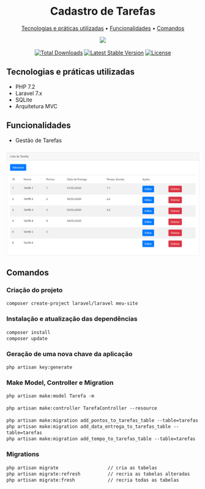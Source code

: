 <h1 align="center">
  Cadastro de Tarefas
</h1>
<p align="center">
  <a href="#tecnologias-e-práticas-utilizadas">Tecnologias e práticas utilizadas</a> •
  <a href="#funcionalidades">Funcionalidades</a> •
  <a href="#comandos">Comandos</a>
</p>

<p align="center">
  <a href="https://laravel.com" target="_blank">
    <img src="https://raw.githubusercontent.com/laravel/art/master/logo-lockup/5%20SVG/2%20CMYK/1%20Full%20Color/laravel-logolockup-cmyk-red.svg" width="400">
  </a>
</p>
<p align="center">
  <a href="https://packagist.org/packages/laravel/framework"><img src="https://img.shields.io/packagist/dt/laravel/framework" alt="Total Downloads"></a>
  <a href="https://packagist.org/packages/laravel/framework"><img src="https://img.shields.io/packagist/v/laravel/framework" alt="Latest Stable Version"></a>
  <a href="https://packagist.org/packages/laravel/framework"><img src="https://img.shields.io/packagist/l/laravel/framework" alt="License"></a>
</p>

## Tecnologias e práticas utilizadas
- PHP 7.2
- Laravel 7.x
- SQLite
- Arquitetura MVC

## Funcionalidades
- Gestão de Tarefas

###

![alt text](https://raw.githubusercontent.com/samuel-oldra/CadastroDeTarefas/main/README_IMGS/lista.png)

## Comandos

### Criação do projeto
```
composer create-project laravel/laravel meu-site
```

### Instalação e atualização das dependências
```
composer install
composer update
```

### Geração de uma nova chave da aplicação
```
php artisan key:generate
```

### Make Model, Controller e Migration
```
php artisan make:model Tarefa -m

php artisan make:controller TarefaController --resource

php artisan make:migration add_pontos_to_tarefas_table --table=tarefas
php artisan make:migration add_data_entrega_to_tarefas_table --table=tarefas
php artisan make:migration add_tempo_to_tarefas_table --table=tarefas
```

### Migrations
```
php artisan migrate                  // cria as tabelas
php artisan migrate:refresh          // recria as tabelas alteradas
php artisan migrate:fresh            // recria todas as tabelas
```
